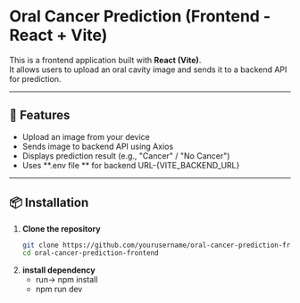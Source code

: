 # Oral Cancer Prediction (Frontend - React + Vite)

This is a frontend application built with **React (Vite)**.  
It allows users to upload an oral cavity image and sends it to a backend API for prediction.

---

## 🚀 Features
- Upload an image from your device
- Sends image to backend API using Axios
- Displays prediction result (e.g., "Cancer" / "No Cancer")
- Uses **.env file ** for backend URL-{VITE_BACKEND_URL}

---

## 📦 Installation

1. **Clone the repository**
   ```bash
   git clone https://github.com/yourusername/oral-cancer-prediction-frontend.git
   cd oral-cancer-prediction-frontend

2. **install dependency**
    - run-> npm install
    - npm run dev


